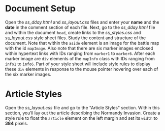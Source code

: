 # Document Setup

Open the *ss_dday.html* and *ss_layout.css* files and enter your **name** and the **date** in the comment section of each file. Next, go to the *ss_dday.html* file and within the document `head`, create links to the *ss_styles.css* and *ss_layout.css* style sheet files. Study the content and structure of the document. Note that within the `aside` element is an image for the battle map with the id `mapImage`. Also note that there are six marker images enclosed within hypertext links with IDs ranging from `marker1` to `marker6`. After each marker image are `div` elements of the `mapInfo` class with IDs ranging from `info1` to `info6`. Part of your style sheet will include style rules to display these `div` elements in response to the mouse pointer hovering over each of the six marker images.

# Article Styles

 Open the *ss_layout.css* file and go to the "Article Styles" section. Within this section, you’ll lay out the article describing the Normandy Invasion. Create a style rule to float the `article` element on the left margin and set its `width` to **384** pixels.

 